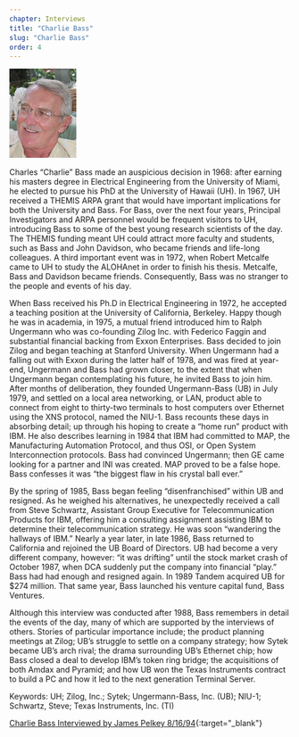 ```yaml
---
chapter: Interviews
title: "Charlie Bass"
slug: "Charlie Bass"
order: 4
---
```


![Charlie Bass](/assets/img/charlie-bass-l.jpg)

Charles “Charlie” Bass made an auspicious decision in 1968: after earning his masters degree in Electrical Engineering from the University of Miami, he elected to pursue his PhD at the University of Hawaii (UH). In 1967, UH received a THEMIS ARPA grant that would have important implications for both the University and Bass. For Bass, over the next four years, Principal Investigators and ARPA personnel would be frequent visitors to UH, introducing Bass to some of the best young research scientists of the day. The THEMIS funding meant UH could attract more faculty and students, such as Bass and John Davidson, who became friends and life-long colleagues. A third important event was in 1972, when Robert Metcalfe came to UH to study the ALOHAnet in order to finish his thesis. Metcalfe, Bass and Davidson became friends. Consequently, Bass was no stranger to the people and events of his day.

When Bass received his Ph.D in Electrical Engineering in 1972, he accepted a teaching position at the University of California, Berkeley. Happy though he was in academia, in 1975, a mutual friend introduced him to Ralph Ungermann who was co-founding Zilog Inc. with Federico Faggin and substantial financial backing from Exxon Enterprises. Bass decided to join Zilog and began teaching at Stanford University. When Ungermann had a falling out with Exxon during the latter half of 1978, and was fired at year-end, Ungermann and Bass had grown closer, to the extent that when Ungermann began contemplating his future, he invited Bass to join him. After months of deliberation, they founded Ungermann-Bass (UB) in July 1979, and settled on a local area networking, or LAN, product able to connect from eight to thirty-two terminals to host computers over Ethernet using the XNS protocol, named the NIU-1. Bass recounts these days in absorbing detail; up through his hoping to create a “home run” product with IBM. He also describes learning in 1984 that IBM had committed to MAP, the Manufacturing Automation Protocol, and thus OSI, or Open System Interconnection protocols. Bass had convinced Ungermann; then GE came looking for a partner and INI was created. MAP proved to be a false hope. Bass confesses it was “the biggest flaw in his crystal ball ever.”

By the spring of 1985, Bass began feeling “disenfranchised” within UB and resigned. As he weighed his alternatives, he unexpectedly received a call from Steve Schwartz, Assistant Group Executive for Telecommunication Products for IBM, offering him a consulting assignment assisting IBM to determine their telecommunication strategy. He was soon “wandering the hallways of IBM.” Nearly a year later, in late 1986, Bass returned to California and rejoined the UB Board of Directors. UB had become a very different company, however: “it was drifting” until the stock market crash of October 1987, when DCA suddenly put the company into financial “play.” Bass had had enough and resigned again. In 1989 Tandem acquired UB for $274 million. That same year, Bass launched his venture capital fund, Bass Ventures.

Although this interview was conducted after 1988, Bass remembers in detail the events of the day, many of which are supported by the interviews of others. Stories of particular importance include; the product planning meetings at Zilog; UB’s struggle to settle on a company strategy; how Sytek became UB’s arch rival; the drama surrounding UB’s Ethernet chip; how Bass closed a deal to develop IBM’s token ring bridge; the acquisitions of both Amdax and Pyramid; and how UB won the Texas Instruments contract to build a PC and how it led to the next generation Terminal Server.

Keywords: UH; Zilog, Inc.; Sytek; Ungermann-Bass, Inc. (UB); NIU-1; Schwartz, Steve; Texas Instruments, Inc. (TI)

[Charlie Bass Interviewed by James Pelkey 8/16/94](https://archive.computerhistory.org/resources/access/text/2018/03/102738753-05-01-acc.pdf){:target="_blank"}
